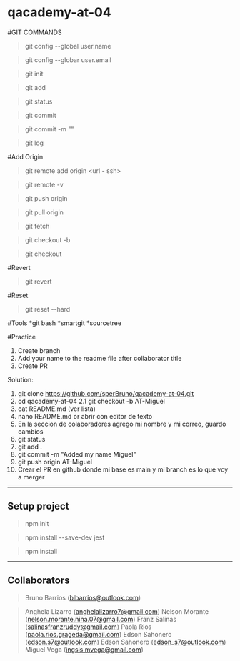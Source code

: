 # qacademy-at-04

#GIT COMMANDS

> git config --global user.name

> git config --globar user.email

> git init

> git add

> git status

> git commit

> git commit -m ""

> git log

#Add Origin

> git remote add origin <url - ssh>

> git remote -v

> git push origin <branch name>

> git pull origin <branch name>

> git fetch

> git checkout -b <branch name>

> git checkout <branch name>

#Revert

> git revert <id of commit>

#Reset

> git reset --hard <id of commit>

#Tools
*git bash
*smartgit
\*sourcetree

#Practice

1. Create branch
2. Add your name to the readme file after collaborator title
3. Create PR

Solution:
1. git clone https://github.com/sperBruno/qacademy-at-04.git
2. cd qacademy-at-04
2.1 git checkout -b AT-Miguel
3. cat README.md (ver lista)
4. nano README.md or abrir con editor de texto
5. En la seccion de colaboradores agrego mi nombre y mi correo, guardo cambios
6. git status
7. git add .
8. git commit -m "Added my name Miguel"
9. git push origin AT-Miguel
10. Crear el PR en github donde mi base es main y mi branch es lo que voy a merger

---
Setup project
---
> npm init

> npm install --save-dev jest

> npm install

---
Collaborators
---

>Bruno Barrios (blbarrios@outlook.com)

>Anghela Lizarro (anghelalizarro7@gmail.com)
Nelson Morante (nelson.morante.nina.07@gmail.com)
Franz Salinas (salinasfranzruddy@gmail.com)
Paola Rios (paola.rios.grageda@gmail.com)
Edson Sahonero (edson.s7@outlook.com)
Edson Sahonero (edson_s7@outlook.com)
Miguel Vega (ingsis.mvega@gmail.com)

